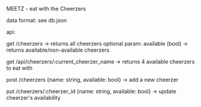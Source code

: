 MEETZ - eat with the Cheerzers


data format: see db.json

api:

get /cheerzers
-> returns all cheerzers
optional param: available (bool) -> returns available/non-available cheerzers

get /api/cheerzers/:current_cheerzer_name
-> returns 4 available cheerzers to eat with

post /cheerzers {name: string, available: bool}
-> add a new cheerzer

put /cheerzers/:cheerzer_id {name: string, available: bool}
-> update cheerzer's availability
